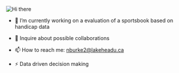 
![Hi there](https://www.licedoctors.com/sites/default/files/graphic%20image%20of%20lightbulb%20surrounded%20by%20mathematical%20and%20chemical%20equations%2C%20teal%20color%20scheme-BANNER.png) 

- 🔭 I’m currently working on a evaluation of a sportsbook based on handicap data

- 💬 Inquire about possible collaborations

- 📫 How to reach me: nburke2@lakeheadu.ca

- ⚡ Data driven decision making

<!--
**nbizzle23/nbizzle23** is a ✨ _special_ ✨ repository because its `README.md` (this file) appears on your GitHub profile.

Here are some ideas to get you started:

- 🔭 I’m currently working on ...
- 🌱 I’m currently learning ...
- 👯 I’m looking to collaborate on ...
- 🤔 I’m looking for help with ...
- 💬 Ask me about ...
- 📫 How to reach me: ...
- 😄 Pronouns: ...
- ⚡ Fun fact: ...
-->
